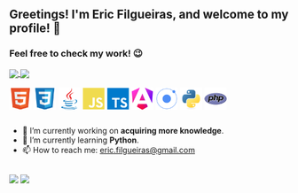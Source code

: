## Greetings! I'm Eric Filgueiras, and welcome to my profile! 👋
### Feel free to check my work! 😉

<div>
  <a href="https://github.com/Lightning-Raiden/github-readme-stats">
    <img height=180 align="center" src="https://github-readme-stats.vercel.app/api?username=Lightning-Raiden&theme=radical&show_icons=true&include_all_commits=true&count_private=true" />
  </a>
  <a href="https://github.com/Lightning-Raiden/convoychat">
    <img height=180 align="center" src="https://github-readme-stats.vercel.app/api/top-langs?username=Lightning-Raiden&theme=radical&layout=compact&langs_count=8&card_width=340" />
  </a>
</div><br/>

<div style="display: inline_block">
  <img align="center" height="40" width="40" src="https://raw.githubusercontent.com/devicons/devicon/master/icons/html5/html5-original.svg">
  <img align="center" height="40" width="40" src="https://raw.githubusercontent.com/devicons/devicon/master/icons/css3/css3-original.svg">
  <img align="center" height="40" width="40" src="https://raw.githubusercontent.com/devicons/devicon/master/icons/java/java-original.svg">
  <img align="center" height="40" width="40" src="https://raw.githubusercontent.com/devicons/devicon/master/icons/javascript/javascript-plain.svg">
  <img align="center" height="40" width="40" src="https://raw.githubusercontent.com/devicons/devicon/master/icons/typescript/typescript-plain.svg">
  <img align="center" height="40" width="40" src="https://github.com/devicons/devicon/blob/master/icons/angular/angular-original.svg">
  <img align="center" height="40" width="40" src="https://github.com/devicons/devicon/blob/master/icons/ionic/ionic-original.svg">
  <img align="center" height="40" width="40" src="https://github.com/devicons/devicon/blob/master/icons/python/python-original.svg">
  <img align="center" height="40" width="40" src="https://github.com/devicons/devicon/blob/master/icons/php/php-original.svg">
</div>

##

- 🔭 I’m currently working on **acquiring more knowledge**.
- 🌱 I’m currently learning **Python**.
- 📫 How to reach me: eric.filgueiras@gmail.com

##

<div>
  <a href="mail.google.com/mail/u/0/"><img src="https://img.shields.io/badge/Gmail-D14836?style=for-the-badge&logo=gmail&logoColor=white"></a>
  <a href="www.linkedin.com/in/eric-filgueiras-90395128b"><img src="https://img.shields.io/badge/LinkedIn-0077B5?style=for-the-badge&logo=linkedin&logoColor=white"></a>
</div>
